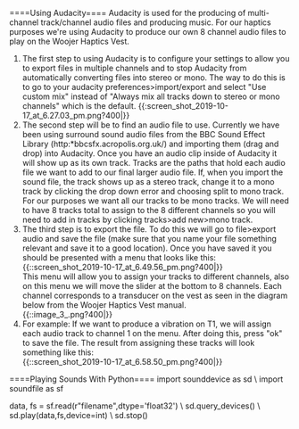 ====Using Audacity====
Audacity is used for the producing of multi-channel track/channel audio files and producing music. For our haptics purposes we're using Audacity to produce our own 8 channel audio files to play on the Woojer Haptics Vest.
  1. The first step to using Audacity is to configure your settings to allow you to export files in multiple channels and to stop Audacity from automatically converting files into stereo or mono. The way to do this is to go to your audacity preferences>import/export and select "Use custom mix" instead of "Always mix all tracks down to stereo or mono channels" which is the default.                                                    {{:screen_shot_2019-10-17_at_6.27.03_pm.png?400|}}
  1. The second step will be to find an audio file to use. Currently we have been using surround sound audio files from the BBC Sound Effect Library (http:*bbcsfx.acropolis.org.uk/) and importing them (drag and drop) into Audacity. Once you have an audio clip inside of Audacity it will show up as its own track. Tracks are the paths that hold each audio file we want to add to our final larger audio file. If, when you import the sound file, the track shows up as a stereo track, change it to a mono track by clicking the drop down error and choosing split to mono track. For our purposes we want all our tracks to be mono tracks. We will need to have 8 tracks total to assign to the 8 different channels so you will need to add in tracks by clicking tracks>add new>mono track.
  1. The third step is to export the file. To do this we will go to file>export audio and save the file (make sure that you name your file something relevant and save it to a good location). Once you have saved it you should be presented with a menu that looks like this:{{::screen_shot_2019-10-17_at_6.49.56_pm.png?400|}}                                      
This menu will allow you to assign your tracks to different channels, also on this menu we will move the slider at the bottom to 8 channels. Each channel corresponds to a transducer on the vest as seen in the diagram below from the Woojer Haptics Vest manual.                                   
{{::image_3_.png?400|}} 
  1. For example: If we want to produce a vibration on T1, we will assign each audio track to channel 1 on the menu. After doing this, press "ok" to save the file. The result from assigning these tracks will look something like this:        
{{::screen_shot_2019-10-17_at_6.58.50_pm.png?400|}}                                                                     












====Playing Sounds With Python====
import sounddevice as sd \\
import soundfile as sf

data, fs = sf.read(r"filename",dtype='float32') \\
sd.query_devices() \\
sd.play(data,fs,device=int) \\
sd.stop()